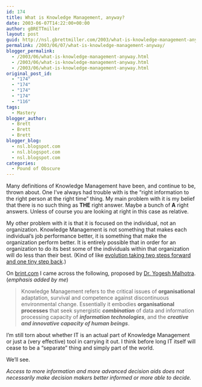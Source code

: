 ```yaml
---
id: 174
title: What is Knowledge Management, anyway?
date: 2003-06-07T14:22:00+00:00
author: gBRETTmiller
layout: post
guid: http://nsl.gbrettmiller.com/2003/what-is-knowledge-management-anyway
permalink: /2003/06/07/what-is-knowledge-management-anyway/
blogger_permalink:
  - /2003/06/what-is-knowledge-management-anyway.html
  - /2003/06/what-is-knowledge-management-anyway.html
  - /2003/06/what-is-knowledge-management-anyway.html
original_post_id:
  - "174"
  - "174"
  - "174"
  - "174"
  - "116"
tags:
  - Mastery
blogger_author:
  - Brett
  - Brett
  - Brett
blogger_blog:
  - nsl.blogspot.com
  - nsl.blogspot.com
  - nsl.blogspot.com
categories:
  - Pound of Obscure
---
```

Many definitions of Knowledge Management have been, and continue to be, thrown about. One I&#8217;ve always had trouble with is the &#8220;right information to the right person at the right time&#8221; thing. My main problem with it is my belief that there is no such thing as **THE** right answer. Maybe a bunch of **A** right answers. Unless of course you are looking at right in this case as relative.

My other problem with it is that it is focused on the individual, not an organization. Knowledge Management is not something that makes each individual&#8217;s job performance better, it is something that make the organization perform better. It is entirely possible that in order for an organization to do its best some of the individuals within that organization will do less than their best. (Kind of like [evolution taking two steps forward and one tiny step back](http://science.slashdot.org/article.pl?sid=03/05/08/1431257&mode=thread&tid=126&tid=134&tid=156).)

On [brint.com](http://www.brint.com) I came across the following, proposed by [Dr. Yogesh Malhotra](http://www.som.syr.edu/facstaff/yogesh/). (_emphasis added by me_)

> Knowledge Management refers to the critical issues of **organisational** adaptation, survival and competence against discontinuous environmental change. Essentially it embodies **organisational processes** that seek synergistic **_combination_** of data and information processing capacity of **_information technologies_**, and the **_creative and innovative capacity of human beings_**.

I&#8217;m still torn about whether IT is an actual part of Knowledge Management or just a (very effective) tool in carrying it out. I think before long IT itself will cease to be a &#8220;separate&#8221; thing and simply part of the world. 

We&#8217;ll see.

_Access to more information and more advanced decision aids does not necessarily make decision makers better informed or more able to decide._